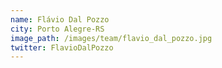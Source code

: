 ```yaml
---
name: Flávio Dal Pozzo
city: Porto Alegre-RS
image_path: /images/team/flavio_dal_pozzo.jpg
twitter: FlavioDalPozzo
---
```

